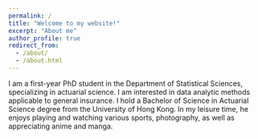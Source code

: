 ```yaml
---
permalink: /
title: "Welcome to my website!"
excerpt: "About me"
author_profile: true
redirect_from: 
  - /about/
  - /about.html
---
```


I am a first-year PhD student in the Department of Statistical Sciences, specializing in actuarial science. I am interested in data analytic methods applicable to general insurance. I hold a Bachelor of Science in Actuarial Science degree from the University of Hong Kong. In my leisure time, he enjoys playing and watching various sports, photography, as well as appreciating anime and manga.
